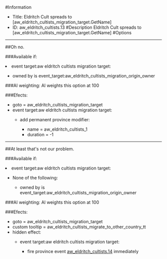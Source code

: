 #Information
 - Title: Eldritch Cult spreads to [aw_eldritch_cultists_migration_target.GetName]
 - ID: aw_eldritch_cultists.13
#Description
Eldritch Cult spreads to [aw_eldritch_cultists_migration_target.GetName]
#Options

___
##Oh no.

###Available if:
<li>event target:aw eldritch cultists migration target:</li><ul><li>owned by is event_target:aw_eldritch_cultists_migration_origin_owner</li></ul>

###AI weighting:
AI weights this option at 100


###Efects:<ul><li>goto = aw_eldritch_cultists_migration_target</li><li>event target:aw eldritch cultists migration target:</li><ul><li>add permanent province modifier:</li><ul><li>name = aw_eldritch_cultists_1</li><li>duration = -1</li></ul></ul></ul>

___
##At least that's not our problem.

###Available if:
<li>event target:aw eldritch cultists migration target:</li><ul><li>None of the following:</li><ul><li>owned by is event_target:aw_eldritch_cultists_migration_origin_owner</li></ul></ul>

###AI weighting:
AI weights this option at 100


###Efects:<ul><li>goto = aw_eldritch_cultists_migration_target</li><li>custom tooltip = aw_eldritch_cultists_migrate_to_other_country_tt</li><li>hidden effect:</li><ul><li>event target:aw eldritch cultists migration target:</li><ul><li>fire province event [aw_eldritch_cultists.14](aw_eldritch_cultists.14_slug) immediately </li></ul></ul></ul>
